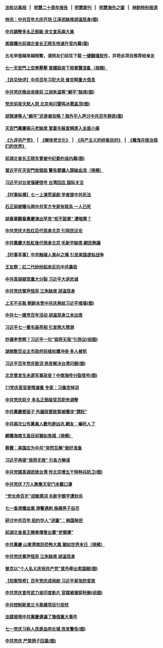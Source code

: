 #### [法轮功真相](https://github.com/gfw-breaker/truth/blob/master/README.md?t=0) &nbsp;&nbsp;|&nbsp;&nbsp; [明慧二十周年报告](https://github.com/gfw-breaker/mh-reports/blob/master/README.md?t=0) &nbsp;&nbsp;|&nbsp;&nbsp;[明慧期刊](https://github.com/gfw-breaker/mh-qikan) &nbsp;&nbsp;|&nbsp;&nbsp; [明慧海外之窗](https://github.com/gfw-breaker/mh-news/blob/master/README.md?t=0) &nbsp;&nbsp;|&nbsp;&nbsp; [神韵特别报道](https://github.com/gfw-breaker/mh-news/blob/master/shenyun.md?t=0)
#### [ 快讯：中共百年大庆开场 江泽民缺席胡温现身(图)](https://github.com/gfw-breaker/banned-news3/blob/master/pages/p2/976759.md)
#### [ 中共調整多名正部級 涉文宣系兩大員](https://github.com/gfw-breaker/banned-news3/blob/master/pages/soh5/521306.md)
#### [ 美媒曝光前湖北省长王晓东快速升官内幕(图)](https://github.com/gfw-breaker/banned-news3/blob/master/pages/p2/976783.md)
#### 五毛举报越来越频繁，请网友们前往下载 [一键翻墙软件](https://github.com/gfw-breaker/ssr-accounts)，并将此项目推荐给亲友
#### [ 七一天安門上空黑壓壓 習講話突下雨掌聲混亂（視頻）](https://github.com/gfw-breaker/banned-news3/blob/master/pages/soh5/521336.md)
#### [ 【远见快评】中共百年习犯大忌 普京释重大信息](https://github.com/gfw-breaker/banned-news3/blob/master/pages/nsc413/n13059029.md)
#### [ 中共党庆晚会突提前 江胡朱温等“躺平”缺席(图)](https://github.com/gfw-breaker/banned-news3/blob/master/pages/p2/976639.md)
#### [ 党庆前夜天怒人怨 北京电闪雷鸣冰雹盖顶(图)](https://github.com/gfw-breaker/banned-news3/blob/master/pages/p1/976728.md)
#### [ 胡锦涛等人“躺平”还是被忽略？海外华人声讨中共百年罪恶(图)](https://github.com/gfw-breaker/banned-news3/blob/master/pages/p2/976656.md)
#### [ 天安門黨慶兩元老缺席 習着毛裝宣稱進入全面小康](https://github.com/gfw-breaker/banned-news3/blob/master/pages/soh5/521156.md)
#### [《九评共产党》](https://github.com/begood0513/9ping.md/blob/master/README.md) &nbsp;|&nbsp; [《解体党文化》](../../../../jtdwh.md/blob/master/README.md)  &nbsp;|&nbsp; [《共产主义的终极目的》](../../../../gczydzjmd.md/blob/master/README.md) &nbsp;|&nbsp; [《魔鬼在统治我们的世界》](../../../../mgztzwmdsj.md/blob/master/README.md) 
#### [ 前湖北省长王晓东曾被中纪委约谈内幕(图)](https://github.com/gfw-breaker/banned-news3/blob/master/pages/p2/976825.md)
#### [ 習近平在天安門放狠話 警告要讓人頭破血流（視頻）](https://github.com/gfw-breaker/banned-news3/blob/master/pages/soh5/521258.md)
#### [ 习近平对台发强硬信号 台湾回应 国际关注](https://github.com/gfw-breaker/banned-news3/blob/master/pages/nsc413/n13060108.md)
#### [ 【时事纵横】七一上演荒诞剧 学者提中共死法](https://github.com/gfw-breaker/banned-news3/blob/master/pages/nsc413/n13058990.md)
#### [ 石正丽被曝与两中共军方专家有联系 一人已死](https://github.com/gfw-breaker/banned-news3/blob/master/pages/nsc413/n13058635.md)
#### [ 胡春華觀看黨慶演出罕見“拒不鼓掌” 遭暗算？](https://github.com/gfw-breaker/banned-news3/blob/master/pages/soh5/520964.md)
#### [ 中共党庆大批红后代现身北京 引网民议论](https://github.com/gfw-breaker/banned-news3/blob/master/pages/nsc413/n13059944.md)
#### [ 中共黨慶大批紅後代現身北京 毛新宇缺席 網民熱議](https://github.com/gfw-breaker/banned-news3/blob/master/pages/soh5/521318.md)
#### [ 【时事军事】中共触碰人类AI之痛 引发美国虚拟战争](https://github.com/gfw-breaker/banned-news3/blob/master/pages/nsc413/n13059669.md)
#### [ 王友群：红二代纷纷起来反抗中共暴政](https://github.com/gfw-breaker/banned-news3/blob/master/pages/nsc413/n13059388.md)
#### [ 中共高层疑现重大分裂 习近平大讲忠诚](https://github.com/gfw-breaker/banned-news3/blob/master/pages/prog1138/a103154572.md)
#### [ 中共党庆掌声怪异 江朱缺席 胡温现身](https://github.com/gfw-breaker/banned-news3/blob/master/pages/prog1138/a103155568.md)
#### [ 上天不买账 朝鲜未贺中共庆典给习近平难堪(图)](https://github.com/gfw-breaker/banned-news3/blob/master/pages/p2/976817.md)
#### [ 中共七一建党百年活动 胡温现身江未出席](https://github.com/gfw-breaker/banned-news3/blob/master/pages/nsc413/n13059203.md)
#### [ 习近平七一著毛装亮相 引发两大猜测](https://github.com/gfw-breaker/banned-news3/blob/master/pages/prog1138/a103155625.md)
#### [ 抄袭李登辉？习近平一句“我将无我”引热议(组图)](https://github.com/gfw-breaker/banned-news3/blob/master/pages/p2/976663.md)
#### [ 湖南数百业主市政府前维权爆冲突 多人被抓](https://github.com/gfw-breaker/banned-news3/blob/master/pages/nf4514/n13058263.md)
#### [ 习近平百年党庆致词 扬言解决台湾问题(图)](https://github.com/gfw-breaker/banned-news3/blob/master/pages/p2/976781.md)
#### [ 北京曾发生未遂军事政变？中南海传分裂信号(图)](https://github.com/gfw-breaker/banned-news3/blob/master/pages/p2/976665.md)
#### [ 7.1党庆高官表情凝重 专家：习像念悼词](https://github.com/gfw-breaker/banned-news3/blob/master/pages/nsc413/n13060278.md)
#### [ 中共党庆前夕 多名正部级官员职务调整](https://github.com/gfw-breaker/banned-news3/blob/master/pages/nsc413/n13059654.md)
#### [ 中共黨慶要面子 外國政要致賀被曝涉“請託”](https://github.com/gfw-breaker/banned-news3/blob/master/pages/soh5/521204.md)
#### [ 中共兩次公布黨員人數均是凶兆 網友：嚇死人了](https://github.com/gfw-breaker/banned-news3/blob/master/pages/soh5/521498.md)
#### [ 網曝海南文昌目前猶如鬼城（視頻）](https://github.com/gfw-breaker/banned-news3/blob/master/pages/soh5/521000.md)
#### [ 蔡霞：美国应为中共“突然瓦解”做好准备](https://github.com/gfw-breaker/banned-news3/blob/master/pages/prog1138/a103154529.md)
#### [ 习近平再提“我将无我” 引各方解读](https://github.com/gfw-breaker/banned-news3/blob/master/pages/prog1138/a103154446.md)
#### [ 中共党媒高调武统台湾 传北京增五千特种兵防卫(图)](https://github.com/gfw-breaker/banned-news3/blob/master/pages/p2/976756.md)
#### [ 中共党庆 7万人聚集天安门未戴口罩](https://github.com/gfw-breaker/banned-news3/blob/master/pages/nsc413/n13059855.md)
#### [ “党长命百岁”成敏感词 毛新宇题字遭封杀](https://github.com/gfw-breaker/banned-news3/blob/master/pages/nsc413/n13059679.md)
#### [ 七一香港爆血案 港警遇刺 施袭男子自尽](https://github.com/gfw-breaker/banned-news3/blob/master/pages/nf4514/n13061301.md)
#### [ 研讨中共百年 纽约华人“送匾”：祸国殃民](https://github.com/gfw-breaker/banned-news3/blob/master/pages/nf4514/n13057367.md)
#### [ 前湖北省長王曉東傳曾出賣“老領導”](https://github.com/gfw-breaker/banned-news3/blob/master/pages/soh5/521132.md)
#### [ 中共黨慶 山東濟南刮恐怖大風 猶如世界末日（視頻）](https://github.com/gfw-breaker/banned-news3/blob/master/pages/soh5/521033.md)
#### [ 中共党庆掌声怪异 江朱缺席 胡温现身](https://github.com/gfw-breaker/banned-news3/blob/master/pages/prog204/a103155568.md)
#### [ 普京以“个人名义庆祝共产党”意外牵出卖国贼(图)](https://github.com/gfw-breaker/banned-news3/blob/master/pages/p1/976667.md)
#### [ 【拍案惊奇】百年党庆成闹剧 习近平紧张防变故](https://github.com/gfw-breaker/banned-news3/blob/master/pages/nsc413/n13057333.md)
#### [ 中共党庆宣传武力盗印度影片 官媒被揭穿秒删(组图)](https://github.com/gfw-breaker/banned-news3/blob/master/pages/p1/976720.md)
#### [ 中共控制斯里兰卡基建项目引担忧](https://github.com/gfw-breaker/banned-news3/blob/master/pages/nsc413/n13058976.md)
#### [ 法媒發現中共黨慶遺漏了幾個重大事件](https://github.com/gfw-breaker/banned-news3/blob/master/pages/soh5/520943.md)
#### [ 七一党庆习称人民是血肉长城 连发警告(图)](https://github.com/gfw-breaker/banned-news3/blob/master/pages/p1/976773.md)
#### [ 中共党庆 严禁鸽子回巢(图)](https://github.com/gfw-breaker/banned-news3/blob/master/pages/p1/976700.md)
